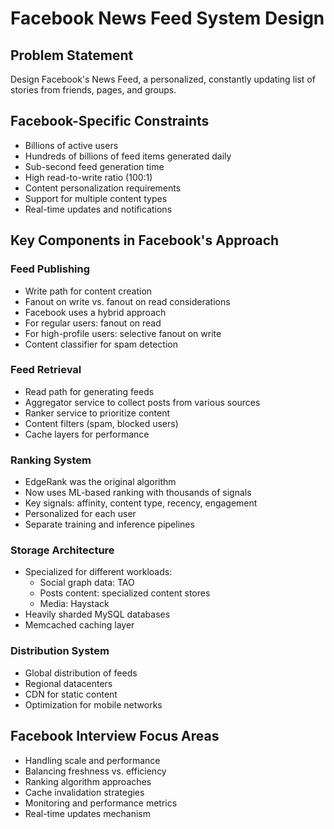 # Facebook News Feed System Design

## Problem Statement
Design Facebook's News Feed, a personalized, constantly updating list of stories from friends, pages, and groups.

## Facebook-Specific Constraints
- Billions of active users
- Hundreds of billions of feed items generated daily
- Sub-second feed generation time
- High read-to-write ratio (100:1)
- Content personalization requirements
- Support for multiple content types
- Real-time updates and notifications

## Key Components in Facebook's Approach

### Feed Publishing
- Write path for content creation
- Fanout on write vs. fanout on read considerations
- Facebook uses a hybrid approach
- For regular users: fanout on read
- For high-profile users: selective fanout on write
- Content classifier for spam detection

### Feed Retrieval
- Read path for generating feeds
- Aggregator service to collect posts from various sources
- Ranker service to prioritize content
- Content filters (spam, blocked users)
- Cache layers for performance

### Ranking System
- EdgeRank was the original algorithm
- Now uses ML-based ranking with thousands of signals
- Key signals: affinity, content type, recency, engagement
- Personalized for each user
- Separate training and inference pipelines

### Storage Architecture
- Specialized for different workloads:
  - Social graph data: TAO
  - Posts content: specialized content stores
  - Media: Haystack
- Heavily sharded MySQL databases
- Memcached caching layer

### Distribution System
- Global distribution of feeds
- Regional datacenters
- CDN for static content
- Optimization for mobile networks

## Facebook Interview Focus Areas
- Handling scale and performance
- Balancing freshness vs. efficiency
- Ranking algorithm approaches
- Cache invalidation strategies
- Monitoring and performance metrics
- Real-time updates mechanism